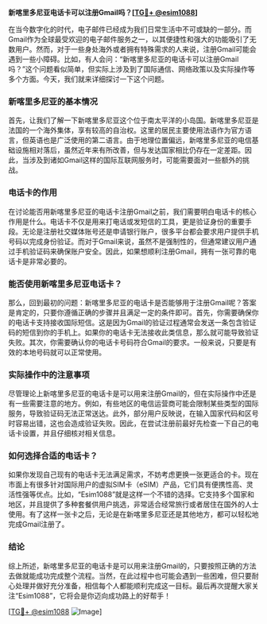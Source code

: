 **新喀里多尼亚电话卡可以注册Gmail吗？[[TG💪+ @esim1088](https://t.me/s/esim1088)]**

在当今数字化的时代，电子邮件已经成为我们日常生活中不可或缺的一部分。而Gmail作为全球最受欢迎的电子邮件服务之一，以其便捷性和强大的功能吸引了无数用户。然而，对于一些身处海外或者拥有特殊需求的人来说，注册Gmail可能会遇到一些小障碍。比如，有人会问：“新喀里多尼亚的电话卡可以注册Gmail吗？”这个问题看似简单，但实际上涉及到了国际通信、网络政策以及实际操作等多个方面。今天，我们就来详细探讨一下这个问题。

### 新喀里多尼亚的基本情况

首先，让我们了解一下新喀里多尼亚这个位于南太平洋的小岛国。新喀里多尼亚是法国的一个海外集体，享有较高的自治权。这里的居民主要使用法语作为官方语言，但英语也是广泛使用的第二语言。由于地理位置偏远，新喀里多尼亚的电信基础设施相对落后，虽然近年来有所改善，但与发达国家相比仍存在一定差距。因此，当涉及到诸如Gmail这样的国际互联网服务时，可能需要面对一些额外的挑战。

### 电话卡的作用

在讨论能否用新喀里多尼亚的电话卡注册Gmail之前，我们需要明白电话卡的核心作用是什么。电话卡不仅是用来打电话或发短信的工具，更是验证身份的重要手段。无论是注册社交媒体账号还是申请银行账户，很多平台都会要求用户提供手机号码以完成身份验证。而对于Gmail来说，虽然不是强制性的，但通常建议用户通过手机验证码来确保账户安全。因此，如果想顺利注册Gmail，拥有一张可靠的电话卡是非常必要的。

### 能否使用新喀里多尼亚电话卡？

那么，回到最初的问题：新喀里多尼亚的电话卡是否能够用于注册Gmail呢？答案是肯定的，只要你遵循正确的步骤并且满足一定的条件即可。首先，你需要确保你的电话卡支持接收国际短信。这是因为Gmail的验证过程通常会发送一条包含验证码的短信到你的手机上。如果你的电话卡无法接收此类信息，那么就可能导致验证失败。其次，你需要确认你的电话卡号码符合Gmail的要求。一般来说，只要是有效的本地号码就可以正常使用。

### 实际操作中的注意事项

尽管理论上新喀里多尼亚的电话卡是可以用来注册Gmail的，但在实际操作中还是有一些需要注意的地方。例如，有些地区的电信运营商可能会限制某些类型的国际服务，导致验证码无法正常送达。此外，部分用户反映说，在输入国家代码和区号时容易出错，这也会造成验证失败。因此，在尝试注册前最好先检查一下自己的电话卡设置，并且仔细核对相关信息。

### 如何选择合适的电话卡？

如果你发现自己现有的电话卡无法满足需求，不妨考虑更换一张更适合的卡。现在市面上有很多针对国际用户的虚拟SIM卡（eSIM）产品，它们具有便携性高、灵活性强等优点。比如，“Esim1088”就是这样一个不错的选择。它支持多个国家和地区，并且提供了多种套餐供用户挑选，非常适合经常旅行或者居住在国外的人士使用。有了这样一张卡之后，无论是在新喀里多尼亚还是其他地方，都可以轻松地完成Gmail注册了。

### 结论

综上所述，新喀里多尼亚的电话卡是可以用来注册Gmail的，只要按照正确的方法去做就能成功完成整个流程。当然，在此过程中也可能会遇到一些困难，但只要耐心处理并做好充分准备，相信每个人都能顺利完成这一目标。最后再次提醒大家关注“Esim1088”，它将会是你迈向成功路上的好帮手！

[[TG💪+ @esim1088](https://t.me/s/esim1088) ![Image](https://i.postimg.cc/4NQfJmqS/Snipaste-2025-05-13-00-14-12.png)]